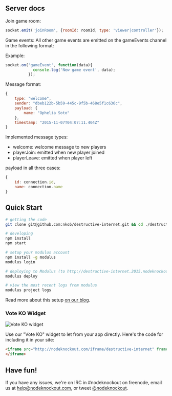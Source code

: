 ## Server docs

Join game room: 
```javascript
socket.emit('joinRoom', {roomId: roomId, type: 'viewer|controller'});
```

Game events: All other game events are emitted on the gameEvents channel in the following format:

Example:
```javascript
socket.on('gameEvent', function(data){
            console.log('New game event', data);
          });
```

Message format:
```javascript
{
    type: "welcome",
    sender: "dbeb122b-5b59-445c-9f5b-468e5f1c636c",
    payload: {
        name: "Ophelia Soto"
    },
    timestamp: "2015-11-07T04:07:11.404Z"
}
```

Implemented message types:
- welcome: welcome message to new players
- playerJoin: emitted when new player joined
- playerLeave: emitted when player left

payload in all three cases: 
```javascript
{
    id: connection.id,
    name: connection.name
}
```

## Quick Start

~~~sh
# getting the code
git clone git@github.com:nko5/destructive-internet.git && cd ./destructive-internet/

# developing
npm install
npm start

# setup your modulus account
npm install -g modulus
modulus login

# deploying to Modulus (to http://destructive-internet.2015.nodeknockout.com/)
modulus deploy

# view the most recent logs from modulus
modulus project logs
~~~

Read more about this setup [on our blog][deploying-nko].

[deploying-nko]: http://www.nodeknockout.com/deploying

### Vote KO Widget

![Vote KO widget](http://f.cl.ly/items/1n3g0W0F0G3V0i0d0321/Screen%20Shot%202012-11-04%20at%2010.01.36%20AM.png)

Use our "Vote KO" widget to let from your app directly. Here's the code for
including it in your site:

~~~html
<iframe src="http://nodeknockout.com/iframe/destructive-internet" frameborder=0 scrolling=no allowtransparency=true width=115 height=25>
</iframe>
~~~

## Have fun!

If you have any issues, we're on IRC in #nodeknockout on freenode, email us at
<help@nodeknockout.com>, or tweet [@nodeknockout](https://twitter.com/nodeknockout).
